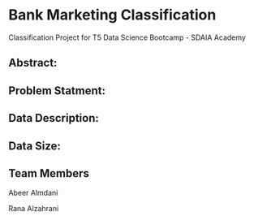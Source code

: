 # Bank Marketing Classification
Classification Project for T5 Data Science Bootcamp - SDAIA Academy


## Abstract:

## Problem Statment:

## Data Description:

## Data Size:

## Team Members
Abeer Almdani

Rana Alzahrani 

